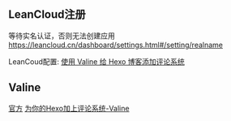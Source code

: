 
## LeanCloud注册

等待实名认证，否则无法创建应用
https://leancloud.cn/dashboard/settings.html#/setting/realname

LeanCoud配置: [使用 Valine 给 Hexo 博客添加评论系统](https://www.playpi.org/2019032001.html)
## Valine

[官方](https://valine.js.org/quickstart.html)
[为你的Hexo加上评论系统-Valine](https://bluelzy.com/articles/use_valine_for_your_blog.html)